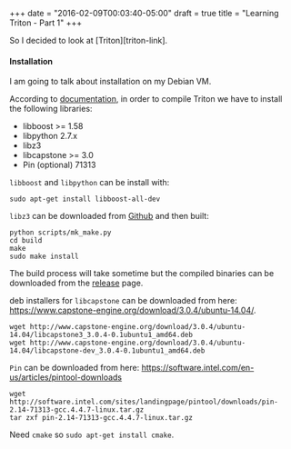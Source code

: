 +++
date = "2016-02-09T00:03:40-05:00"
draft = true
title = "Learning Triton - Part 1"
+++

So I decided to look at [Triton][triton-link].

#### Installation
I am going to talk about installation on my Debian VM.

According to [documentation][installation-link], in order to compile Triton we have to install the following libraries:

* libboost >= 1.58
* libpython 2.7.x
* libz3
* libcapstone >= 3.0
* Pin (optional) 71313

`libboost` and `libpython` can be install with:

    sudo apt-get install libboost-all-dev

`libz3` can be downloaded from [Github][z3-github] and then built:

    python scripts/mk_make.py
    cd build
    make
    sudo make install

The build process will take sometime but the compiled binaries can be downloaded from the [release][z3-release] page.

deb installers for `libcapstone` can be downloaded from here: https://www.capstone-engine.org/download/3.0.4/ubuntu-14.04/.

    wget http://www.capstone-engine.org/download/3.0.4/ubuntu-14.04/libcapstone3_3.0.4-0.1ubuntu1_amd64.deb
    wget http://www.capstone-engine.org/download/3.0.4/ubuntu-14.04/libcapstone-dev_3.0.4-0.1ubuntu1_amd64.deb

`Pin` can be downloaded from here: https://software.intel.com/en-us/articles/pintool-downloads

    wget http://software.intel.com/sites/landingpage/pintool/downloads/pin-2.14-71313-gcc.4.4.7-linux.tar.gz
    tar zxf pin-2.14-71313-gcc.4.4.7-linux.tar.gz

Need `cmake` so `sudo apt-get install cmake`.


[installation-link]: http://triton.quarkslab.com/documentation/doxygen/#install_sec
[z3-release]: https://github.com/Z3Prover/z3/releases
[z3-github]: https://github.com/Z3Prover/z3/releases
[capstone-github]: https://github.com/aquynh/capstone.git
